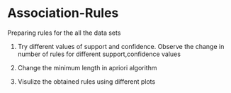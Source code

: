 # Association-Rules
Preparing rules for the all the data sets  

1) Try different values of support and confidence. Observe the change in number of rules for different support,confidence values 

2) Change the minimum length in apriori algorithm 

3) Visulize the obtained rules using different plots 
